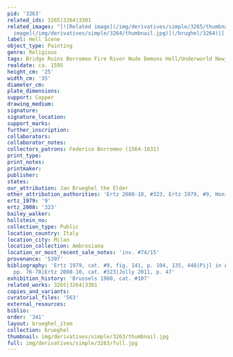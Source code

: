 ```yaml
---
pid: '3263'
related_ids: 3265|3264|3301
related_images: "[![Related image](/img/derivatives/simple/3265/thumbnail.jpg)](/brughel/3265)|[![Related
  image](/img/derivatives/simple/3264/thumbnail.jpg)](/brughel/3264)|[![Related image](/img/derivatives/simple/3301/thumbnail.jpg)](/brughel/3301)"
label: Hell Scene
object_type: Painting
genre: Religious
tags: Bridge Ruins Borromeo Fire River Nude Demons Hell/Underworld New_Testament
realdate: ca. 1595
height_cm: '25'
width_cm: '35'
diameter_cm: 
plate_dimensions: 
support: Copper
drawing_medium: 
signature: 
signature_location: 
support_marks: 
further_inscription: 
collaborators: 
collaborator_notes: 
collectors_patrons: Federico Borromeo (1564-1631)
print_type: 
print_notes: 
printmaker: 
publisher: 
states: 
our_attribution: Jan Brueghel the Elder
other_attribution_authorities: 'Ertz 2008-10, #323, Ertz 1979, #9, Honig database'
ertz_1979: '9'
ertz_2008: '323'
bailey_walker: 
hollstein_no: 
collection_type: Public
location_country: Italy
location_city: Milan
location_collection: Ambrosiana
location_or_most_recent_sale_notes: 'inv. #74/15'
provenance: '5397'
bibliography: 'Ertz 1979, cat. #9, fig. 141, p. 104, 135, 448|Pijl in Ambrosiana 2006,
  pp. 76-78|Ertz 2008-10, cat. #323|Jolly 2011, p. 47'
exhibition_history: 'Brussels 1980, cat. #107'
related_works: 3265|3264|3301
copies_and_variants: 
curatorial_files: '563'
external_resources: 
biblio: 
order: '341'
layout: brueghel_item
collection: brueghel
thumbnail: img/derivatives/simple/3263/thumbnail.jpg
full: img/derivatives/simple/3263/full.jpg
---
```

